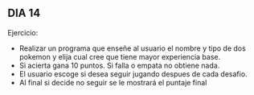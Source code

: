 ## DIA 14

Ejercicio:

* Realizar un programa que enseñe al usuario el nombre y tipo de dos pokemon y elija cual cree que tiene mayor experiencia base. 
* Si acierta gana 10 puntos. Si falla o empata no obtiene nada.
* El usuario escoge si desea seguir jugando despues de cada desafio.
* Al final si decide no seguir se le mostrará el puntaje final